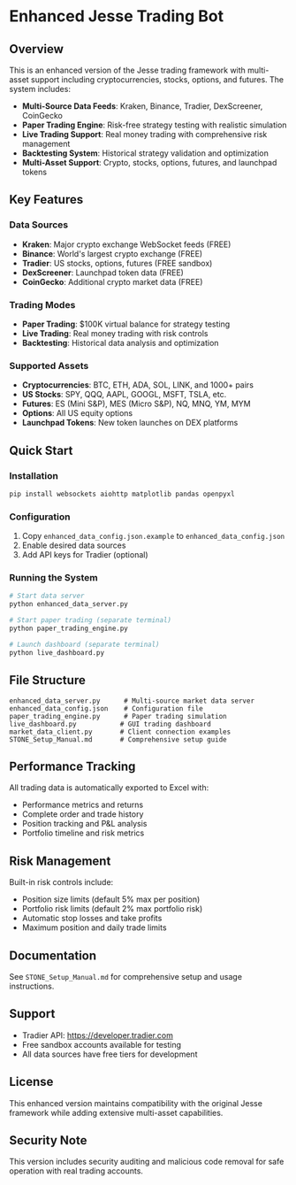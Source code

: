 # Enhanced Jesse Trading Bot

## Overview

This is an enhanced version of the Jesse trading framework with multi-asset support including cryptocurrencies, stocks, options, and futures. The system includes:

- **Multi-Source Data Feeds**: Kraken, Binance, Tradier, DexScreener, CoinGecko
- **Paper Trading Engine**: Risk-free strategy testing with realistic simulation
- **Live Trading Support**: Real money trading with comprehensive risk management
- **Backtesting System**: Historical strategy validation and optimization
- **Multi-Asset Support**: Crypto, stocks, options, futures, and launchpad tokens

## Key Features

### Data Sources
- **Kraken**: Major crypto exchange WebSocket feeds (FREE)
- **Binance**: World's largest crypto exchange (FREE)
- **Tradier**: US stocks, options, futures (FREE sandbox)
- **DexScreener**: Launchpad token data (FREE)
- **CoinGecko**: Additional crypto market data (FREE)

### Trading Modes
- **Paper Trading**: $100K virtual balance for strategy testing
- **Live Trading**: Real money trading with risk controls
- **Backtesting**: Historical data analysis and optimization

### Supported Assets
- **Cryptocurrencies**: BTC, ETH, ADA, SOL, LINK, and 1000+ pairs
- **US Stocks**: SPY, QQQ, AAPL, GOOGL, MSFT, TSLA, etc.
- **Futures**: ES (Mini S&P), MES (Micro S&P), NQ, MNQ, YM, MYM
- **Options**: All US equity options
- **Launchpad Tokens**: New token launches on DEX platforms

## Quick Start

### Installation
```bash
pip install websockets aiohttp matplotlib pandas openpyxl
```

### Configuration
1. Copy `enhanced_data_config.json.example` to `enhanced_data_config.json`
2. Enable desired data sources
3. Add API keys for Tradier (optional)

### Running the System
```bash
# Start data server
python enhanced_data_server.py

# Start paper trading (separate terminal)
python paper_trading_engine.py

# Launch dashboard (separate terminal)
python live_dashboard.py
```

## File Structure

```
enhanced_data_server.py      # Multi-source market data server
enhanced_data_config.json    # Configuration file
paper_trading_engine.py      # Paper trading simulation
live_dashboard.py           # GUI trading dashboard
market_data_client.py       # Client connection examples
STONE_Setup_Manual.md       # Comprehensive setup guide
```

## Performance Tracking

All trading data is automatically exported to Excel with:
- Performance metrics and returns
- Complete order and trade history
- Position tracking and P&L analysis
- Portfolio timeline and risk metrics

## Risk Management

Built-in risk controls include:
- Position size limits (default 5% max per position)
- Portfolio risk limits (default 2% max portfolio risk)
- Automatic stop losses and take profits
- Maximum position and daily trade limits

## Documentation

See `STONE_Setup_Manual.md` for comprehensive setup and usage instructions.

## Support

- Tradier API: https://developer.tradier.com
- Free sandbox accounts available for testing
- All data sources have free tiers for development

## License

This enhanced version maintains compatibility with the original Jesse framework while adding extensive multi-asset capabilities.

## Security Note

This version includes security auditing and malicious code removal for safe operation with real trading accounts.